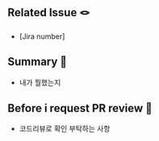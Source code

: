 ## Related Issue 🪢

- [Jira number]

## Summary 🌿

- 내가 뭘했는지

## Before i request PR review 🧤

- 코드리뷰로 확인 부탁하는 사항